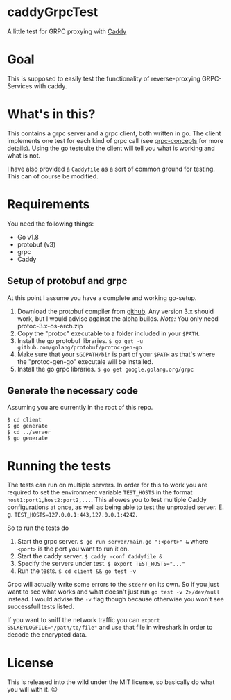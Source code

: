 # caddyGrpcTest
A little test for GRPC proxying with [Caddy](https://caddyserver.com/)

# Goal
This is supposed to easily test the functionality of reverse-proxying GRPC-Services with caddy.

# What's in this?
This contains a grpc server and a grpc client, both written in go.
The client implements one test for each kind of grpc call (see [grpc-concepts](http://www.grpc.io/docs/guides/concepts.html) for more details).
Using the go testsuite the client will tell you what is working and what is not.

I have also provided a `Caddyfile` as a sort of common ground for testing. This can of course be modified.

# Requirements
You need the following things:

- Go v1.8
- protobuf (v3)
- grpc
- Caddy

## Setup of protobuf and grpc
At this point I assume you have a complete and working go-setup.

1. Download the protobuf compiler from [github](https://github.com/google/protobuf/releases).
Any version 3.x should work, but I would advise against the alpha builds.
*Note:* You only need protoc-3.x-os-arch.zip
2. Copy the "protoc" executable to a folder included in your `$PATH`.
3. Install the go protobuf libraries. `$ go get -u github.com/golang/protobuf/protoc-gen-go`
4. Make sure that your `$GOPATH/bin` is part of your `$PATH` as that's where the "protoc-gen-go" executale will be installed.
5. Install the go grpc libraries. `$ go get google.golang.org/grpc`

## Generate the necessary code
Assuming you are currently in the root of this repo.

```
$ cd client
$ go generate
$ cd ../server
$ go generate
```

# Running the tests
The tests can run on multiple servers.
In order for this to work you are required to set the environment variable `TEST_HOSTS` in the format `host1:port1,host2:port2,...`.
This allowes you to test multiple Caddy configurations at once, as well as being able to test the unproxied server.
E. g. `TEST_HOSTS=127.0.0.1:443,127.0.0.1:4242`.

So to run the tests do

1. Start the grpc server. `$ go run server/main.go ":<port>" &` where `<port>` is the port you want to run it on.
2. Start the caddy server. `$ caddy -conf Caddyfile &`
3. Specify the servers under test. `$ export TEST_HOSTS="..."`
4. Run the tests. `$ cd client && go test -v`

Grpc will actually write some errors to the `stderr` on its own. So if you just want to see what works and what doesn't just run `go test -v 2>/dev/null` instead. I would advise the `-v` flag though because otherwise you won't see successfull tests listed.

If you want to sniff the network traffic you can `export SSLKEYLOGFILE="/path/to/file"` and use that file in wireshark in order to decode the encrypted data.

# License

This is released into the wild under the MIT license, so basically do what you will with it. :wink:
